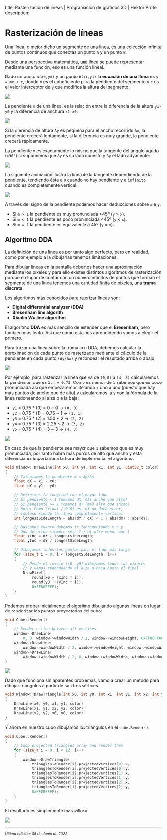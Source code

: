 title: Rasterización de líneas | Programación de gráficos 3D | Hektor Profe
description: 

# Rasterización de líneas

Una línea, o mejor dicho un segmente de una línea, es una colección infinita de puntos contínuos que conectas un punto `A` y un punto `B`.

Desde una perspectiva matemática, una línea se puede representar mediante una función, eso es una función lineal.

Dado un punto `A(x0,y0)` y un punto `B(x1,y1)` la **ecuación de una línea** es `y = mx + c`, donde `m` es el coheficiente para la pendiente del segmento y `c` es el valor interceptor de `y` que modifica la altura del segmento.

![]({{cdn}}/graficos3d/image-29.png)

La pendiente `m` de una línea, es la relación entre la diferencia de la altura `y1-y0` y la diferencia de anchura `x1-x0`:

![](https://latex.codecogs.com/png.image?\dpi{150}\bg{white}m&space;=&space;\frac{\Delta&space;y}{\Delta&space;x})

Si la dierencia de altura `Δy` es pequeña para el ancho recorrido `Δx`, la pendiente crecerá lentamente, si la diferencia es muy grande, la pendiente crecerá rápidamente.

La pendiente `m` es exactamente lo mismo que la tangente del ángulo agudo (`<90º`) si suponemos que `Δy` es su lado opuesto y `Δy` el lado adyacente:

![]({{cdn}}/graficos3d/image-30.png)

La siguiente animación ilustra la línea de la tangente dependiendo de la pendiente, tendiendo ésta a `0` cuando no hay pendiente y a `infinito` cuando es completamente vertical:

![]({{cdn}}/graficos3d/anim-04.gif)

A través del signo de la pendiente podemos hacer deducciones sobre `x` e `y`:

* Si `m > 1` la pendiente es muy pronunciada >45º (`y` > `x`).
* Si `m < 1` la pendiente es poco pronunciada <45º (`y` < `x`).
* Si `m = 1` la pendiente es equivalente a 45º (`y` = `x`).

## Algoritmo DDA 

La definición de una línea es por tanto algo perfecto, pero en realidad, como por ejemplo a la dibujarlas tenemos limitaciones.

Para dibujar líneas en la pantalla debemos hacer una aproximación mediante los píxeles y para ello existen distintos algoritmos de rasterización porque en lugar de contar con un número infinitos de puntos que forman el segmente de una línea tenemos una cantidad finita de píxeles, una **trama discreta**.

Los  algoritmos más conocidos para raterizar líneas son:

* **Digital differential analyzer (DDA)**
* **Bresenham line algorith** 
* **Xiaolin Wu line algorithm**

El algoritmo **DDA** es más sencillo de entender que el **Bresenham**, pero tambien más lento. Así que como estamos aprendidendo vamos a elegir el primero. 

Para trazar una línea sobre la trama con DDA, debemos calcular la aproximación de cada punto de rasterizado mediante el cálculo de la pendiente en cada punto `(Δy/Δx)` y redondear el resultado arriba o abajo:

![]({{cdn}}/graficos3d/image-31.png)

Por ejemplo, para rasterizar la línea que va de `(0,0)` a `(4, 3)` calcularemos la pendiente, que es `3:4 = 0.75`. Como es menor de `1` sabemos que es poco pronunciada así que empezaremos iterando `x` uno a uno (puesto que hay más puntos de ancho que de alto) y calcularemos la `y` con la fórmula de la línea redoneando al alza o a la baja:

* `y1` = 0.75 * (0) = 0 ~ 0 -> `(0, 0)`
* `y2` = 0.75 * (1) = 0.75 ~ 1 -> `(1, 1)`
* `y3` = 0.75 * (2) = 1.50 ~ 2 -> `(2, 2)`
* `y4` = 0.75 * (3) = 2.25 ~ 2 -> `(3, 2)`
* `y5` = 0.75 * (4) = 3 ~ 3 -> `(4, 3)`

![]({{cdn}}/graficos3d/image-32.png)

En caso de que la pendiente sea mayor que `1` sabemos que es muy pronunciada, por tanto habrá más puntos de alto que ancho y esta diferencia es importante a la hora de implementar el algoritmo:

```cpp
void Window::DrawLine(int x0, int y0, int x1, int y1, uint32_t color)
{
    // Calculamos la pendiente m = Δy/Δx
    float dX = x1 - x0;
    float dY = y1 - y0;

    // Definimos la longitud con el mayor lado
    // Si pendiente < 1 tomamos dX (más ancho que alto)
    // Si pendiente >= 1 tomamos dY (más alto que ancho)
    // Nota: Como (float / 0.0) es inf no dará error,
    // incluso siendo la línea completamente vertical
    int longestSideLength = abs(dY / dX) < 1 ? abs(dX) : abs(dY);

    // Buscamos cuanto debemos ir incrementando x e y
    // Uno de ellos siempre será 1 y el otro menor que 1
    float xInc = dX / longestSideLength;
    float yInc = dY / longestSideLength;

    // Dibujamos todos los puntos para el lado más largo
    for (size_t i = 0; i < longestSideLength; i++)
    {
        // Desde el inicio (x0, y0) dibujamos todos los píxeles
        // y vamos redondeando al alza o baja hasta el final
        DrawPixel(
            round(x0 + (xInc * i)),
            round(y0 + (yInc * i)),
            0xFF00FFFF);
    }
}
```

Podemos probar inicialmente el algoritmo dibujando algunas líneas en lugar de renderizar los puntos proyectados del cubo:

```cpp
void Cube::Render()
{
    // Render a line between all vertices
    window->DrawLine(
        0, 0, window->windowWidth / 2, window->windowHeight, 0xFF00FF00);
    window->DrawLine(
        window->windowWidth / 2, window->windowHeight, window->windowWidth / 2, 0, 0xFF0000FF);
    window->DrawLine(
        window->windowWidth / 2, 0, window->windowWidth, window->windowHeight, 0xFF00FFFF);
}
```

![]({{cdn}}/graficos3d/image-33.png)

Dado que funciona sin aparentes problemas, vamo a crear un método para dibujar triángulos a partir de sus tres vértices.

```cpp
void Window::DrawTriangle(int x0, int y0, int x1, int y1, int x2, int y2, uint32_t color)
{
    DrawLine(x0, y0, x1, y1, color);
    DrawLine(x1, y1, x2, y2, color);
    DrawLine(x2, y2, x0, y0, color);
}
```

Y ahora en nuestro cubo dibujamos los triángulos en el `cube.Render()`:

```cpp
void Cube::Render()
{
    // Loop projected triangles array and render them
    for (size_t i = 0; i < 12; i++)
    {
        window->DrawTriangle(
            trianglesToRender[i].projectedVertices[0].x,
            trianglesToRender[i].projectedVertices[0].y,
            trianglesToRender[i].projectedVertices[1].x,
            trianglesToRender[i].projectedVertices[1].y,
            trianglesToRender[i].projectedVertices[2].x,
            trianglesToRender[i].projectedVertices[2].y,
            0xFF00FFFF);
    }
}
```

El resultado es simplemente maravilloso:

![]({{cdn}}/graficos3d/anim-05.gif)

___
<small class="edited"><i>Última edición: 05 de Junio de 2022</i></small>